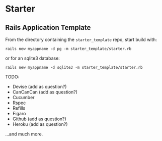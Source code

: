 # Starter

## Rails Application Template

From the directory containing the `starter_template` repo, start build with:

`rails new myappname -d pg -m starter_template/starter.rb`

or for an sqlite3 database:

`rails new myappname -d sqlite3 -m starter_template/starter.rb`

TODO:

* Devise (add as question?)
* CanCanCan (add as question?)
* Cucumber
* Rspec
* Refills
* Figaro
* Github (add as question?)
* Heroku (add as question?)

…and much more.